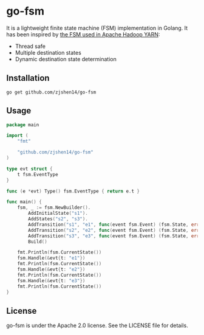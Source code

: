 # go-fsm

It is a lightweight finite state machine (FSM) implementation in Golang. It has been inspired by [the FSM used in Apache
Hadoop YARN](https://github.com/apache/hadoop/blob/16b70619a24cdcf5d3b0fcf4b58ca77238ccbe6d/hadoop-yarn-project/hadoop-yarn/hadoop-yarn-common/src/main/java/org/apache/hadoop/yarn/state/StateMachine.java):

- Thread safe
- Multiple destination states
- Dynamic destination state determination


## Installation

```
go get github.com/zjshen14/go-fsm
```

## Usage

```go
package main

import (
	"fmt"

	"github.com/zjshen14/go-fsm"
)

type evt struct {
	t fsm.EventType
}

func (e *evt) Type() fsm.EventType { return e.t }

func main() {
	fsm, _ := fsm.NewBuilder().
		AddInitialState("s1").
		AddStates("s2", "s3").
		AddTransition("s1", "e1", func(event fsm.Event) (fsm.State, error) { return "s2", nil }, []fsm.State{"s2"}).
		AddTransition("s2", "e2", func(event fsm.Event) (fsm.State, error) { return "s3", nil }, []fsm.State{"s3"}).
		AddTransition("s3", "e3", func(event fsm.Event) (fsm.State, error) { return "s1", nil }, []fsm.State{"s1"}).
		Build()

	fmt.Println(fsm.CurrentState())
	fsm.Handle(&evt{t: "e1"})
	fmt.Println(fsm.CurrentState())
	fsm.Handle(&evt{t: "e2"})
	fmt.Println(fsm.CurrentState())
	fsm.Handle(&evt{t: "e3"})
	fmt.Println(fsm.CurrentState())
}
```

## License

go-fsm is under the Apache 2.0 license. See the LICENSE file for details.